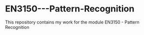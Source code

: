 # EN3150---Pattern-Recognition
This repository contains my work for the module EN3150 - Pattern Recognition
